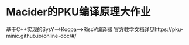 # Macider的PKU编译原理大作业
基于C++实现的SysY-->Koopa-->RiscV编译器
官方教学文档详见https://pku-minic.github.io/online-doc/#/